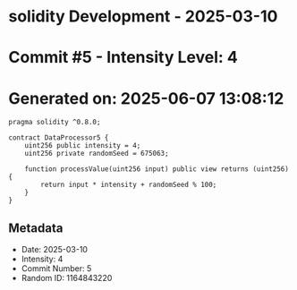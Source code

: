 ﻿# solidity Development - 2025-03-10
# Commit #5 - Intensity Level: 4
# Generated on: 2025-06-07 13:08:12
```solidity
pragma solidity ^0.8.0;

contract DataProcessor5 {
    uint256 public intensity = 4;
    uint256 private randomSeed = 675063;

    function processValue(uint256 input) public view returns (uint256) {
        return input * intensity + randomSeed % 100;
    }
}
```
## Metadata
- Date: 2025-03-10
- Intensity: 4
- Commit Number: 5
- Random ID: 1164843220

